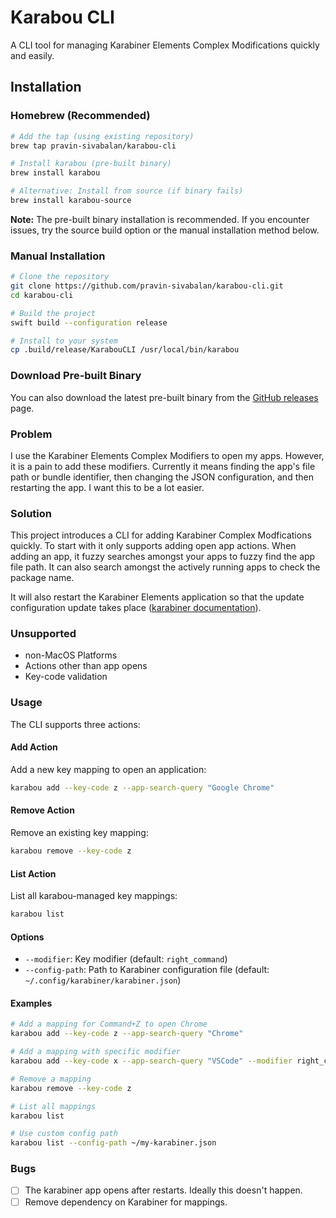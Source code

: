 # Karabou CLI

A CLI tool for managing Karabiner Elements Complex Modifications quickly and easily.

## Installation

### Homebrew (Recommended)

```bash
# Add the tap (using existing repository)
brew tap pravin-sivabalan/karabou-cli

# Install karabou (pre-built binary)
brew install karabou

# Alternative: Install from source (if binary fails)
brew install karabou-source
```

**Note:** The pre-built binary installation is recommended. If you encounter issues, try the source build option or the manual installation method below.

### Manual Installation

```bash
# Clone the repository
git clone https://github.com/pravin-sivabalan/karabou-cli.git
cd karabou-cli

# Build the project
swift build --configuration release

# Install to your system
cp .build/release/KarabouCLI /usr/local/bin/karabou
```

### Download Pre-built Binary

You can also download the latest pre-built binary from the [GitHub releases](https://github.com/pravin-sivabalan/karabou-cli/releases) page.

### Problem

I use the Karabiner Elements Complex Modifiers to open my apps. However, it is a pain to add these modifiers. Currently it means finding the app's file path or bundle identifier, then changing
the JSON configuration, and then restarting the app. I want this to be a lot easier.

### Solution

This project introduces a CLI for adding Karabiner Complex Modfications quickly. To start with it only supports adding open app actions. When adding an app, it
fuzzy searches amongst your apps to fuzzy find the app file path. It can also search amongst the actively running apps to check the package name.

It will also restart the Karabiner Elements application so that the update configuration update takes place ([karabiner documentation](https://karabiner-elements.pqrs.org/docs/manual/misc/configuration-file-path/)).

### Unsupported

* non-MacOS Platforms
* Actions other than app opens
* Key-code validation

### Usage

The CLI supports three actions:

#### Add Action
Add a new key mapping to open an application:
```bash
karabou add --key-code z --app-search-query "Google Chrome"
```

#### Remove Action
Remove an existing key mapping:
```bash
karabou remove --key-code z
```

#### List Action
List all karabou-managed key mappings:
```bash
karabou list
```

#### Options
* `--modifier`: Key modifier (default: `right_command`)
* `--config-path`: Path to Karabiner configuration file (default: `~/.config/karabiner/karabiner.json`)

#### Examples
```bash
# Add a mapping for Command+Z to open Chrome
karabou add --key-code z --app-search-query "Chrome"

# Add a mapping with specific modifier
karabou add --key-code x --app-search-query "VSCode" --modifier right_command

# Remove a mapping
karabou remove --key-code z

# List all mappings
karabou list

# Use custom config path
karabou list --config-path ~/my-karabiner.json
``` 

### Bugs
- [ ] The karabiner app opens after restarts. Ideally this doesn't happen.
- [ ] Remove dependency on Karabiner for mappings.